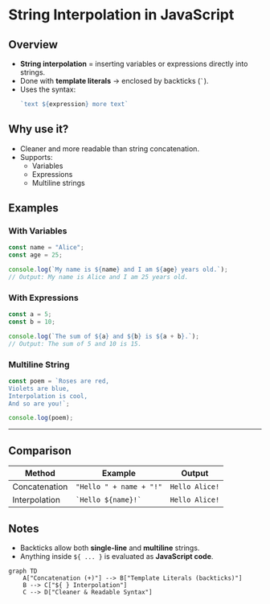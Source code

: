 # String Interpolation in JavaScript

## Overview
- **String interpolation** = inserting variables or expressions directly into strings.
- Done with **template literals** → enclosed by backticks (`` ` ``).
- Uses the syntax:  
  ```js
  `text ${expression} more text`
  ```
## Why use it?

- Cleaner and more readable than string concatenation.
- Supports:
	- Variables
    - Expressions
    - Multiline strings
## Examples
### With Variables
```js
const name = "Alice";
const age = 25;

console.log(`My name is ${name} and I am ${age} years old.`);
// Output: My name is Alice and I am 25 years old.
```
### With Expressions
```js
const a = 5;
const b = 10;

console.log(`The sum of ${a} and ${b} is ${a + b}.`);
// Output: The sum of 5 and 10 is 15.
```
### Multiline String
```js
const poem = `Roses are red,
Violets are blue,
Interpolation is cool,
And so are you!`;

console.log(poem);
```
---
## Comparison

| Method        | Example                 | Output         |
| ------------- | ----------------------- | -------------- |
| Concatenation | `"Hello " + name + "!"` | `Hello Alice!` |
| Interpolation | `` `Hello ${name}!` ``  | `Hello Alice!` |
## Notes

- Backticks allow both **single-line** and **multiline** strings.
- Anything inside `${ ... }` is evaluated as **JavaScript code**.

```mermaid
graph TD
    A["Concatenation (+)"] --> B["Template Literals (backticks)"]
    B --> C["${ } Interpolation"]
    C --> D["Cleaner & Readable Syntax"]
```
